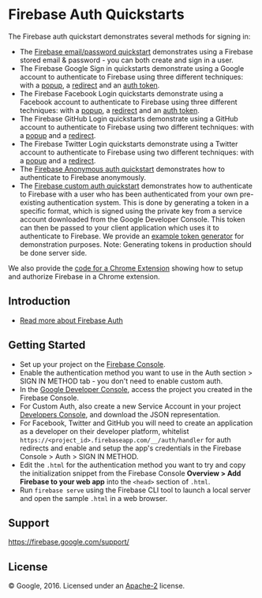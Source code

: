 Firebase Auth Quickstarts
=============================

The Firebase auth quickstart demonstrates several methods for signing in:

 - The [Firebase email/password quickstart](email.html) demonstrates using a Firebase stored email & password - you can both create and sign in a user.
 - The Firebase Google Sign in quickstarts demonstrate using a Google account to authenticate to Firebase using three different techniques: with a [popup](google-popup.html), a [redirect](google-redirect.html) and an [auth token](google-credentials.html).
 - The Firebase Facebook Login quickstarts demonstrate using a Facebook account to authenticate to Firebase using three different techniques: with a [popup](facebook-popup.html), a [redirect](facebook-redirect.html) and an [auth token](facebook-credentials.html).
 - The Firebase GitHub Login quickstarts demonstrate using a GitHub account to authenticate to Firebase using two different techniques: with a [popup](github-popup.html) and a [redirect](github-redirect.html).
 - The Firebase Twitter Login quickstarts demonstrate using a Twitter account to authenticate to Firebase using two different techniques: with a [popup](twitter-popup.html) and a [redirect](twitter-redirect.html).
 - The [Firebase Anonymous auth quickstart](anon.html) demonstrates how to authenticate to Firebase anonymously.
 - The [Firebase custom auth quickstart](customauth.html) demonstrates how to authenticate to Firebase with a user who has been authenticated from your own pre-existing authentication system. This is done by generating a token in a specific format, which is signed using the private key from a service account downloaded from the Google Developer Console. This token can then be passed to your client application which uses it to authenticate to Firebase. We provide an [example token generator](exampletokengenerator/auth.html) for demonstration purposes. Note: Generating tokens in production should be done server side.

We also provide the [code for a Chrome Extension](chromeextension) showing how to setup and authorize Firebase in a Chrome extension.

Introduction
------------

- [Read more about Firebase Auth](https://firebase.google.com/docs/auth/)

Getting Started
---------------

- Set up your project on the [Firebase Console](https://console.firebase.google.com).
- Enable the authentication method you want to use in the Auth section > SIGN IN METHOD tab - you don't need to enable custom auth.
- In the [Google Developer Console](https://console.developers.google.com), access the project you created in the Firebase Console. 
- For Custom Auth, also create a new Service Account in your project [Developers Console](https://console.developers.google.com/apis/credentials/serviceaccountkey?project=_), and download the JSON representation.
- For Facebook, Twitter and GitHub you will need to create an application as a developer on their developer platform, whitelist `https://<project_id>.firebaseapp.com/__/auth/handler` for auth redirects and enable and setup the app's credentials in the Firebase Console > Auth > SIGN IN METHOD.
- Edit the `.html` for the authentication method you want to try and copy the initialization snippet from the Firebase Console **Overview > Add Firebase to your web app** into the `<head>` section of `.html`.
- Run `firebase serve` using the Firebase CLI tool to launch a local server and open the sample `.html` in a web browser.

Support
-------

https://firebase.google.com/support/

License
-------

© Google, 2016. Licensed under an [Apache-2](../LICENSE) license.

